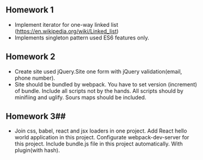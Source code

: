## Homework 1 ##
- Implement iterator for one-way linked list (https://en.wikipedia.org/wiki/Linked_list)
- Implements singleton pattern used ES6 features only.

## Homework 2 ##
- Create site used jQuery.Site one form with jQuery validation(email, phone number).
- Site should be bundled by webpack. You have to set version (increment) of bundle. Include all scripts not by the hands. All scripts should by minifiing and uglify. Sours maps should be included.

## Homework 3##
- Join css, babel, react and jsx loaders in one project. Add React hello world application in this project. Configurate webpack-dev-server for this project. Include bundle.js file in this project automatically. With plugin(with hash).